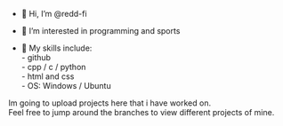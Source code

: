 - 👋 Hi, I’m @redd-fi
- 👀 I’m interested in programming and sports


- 🌱 My skills include:  
      - github  
      - cpp / c / python  
      - html and css  
      - OS: Windows / Ubuntu  

Im going to upload projects here that i have worked on.  
Feel free to jump around the branches to view different projects of mine.

<!---
redd-fi/redd-fi is a ✨ special ✨ repository because its `README.md` (this file) appears on your GitHub profile.
You can click the Preview link to take a look at your changes.
--->
